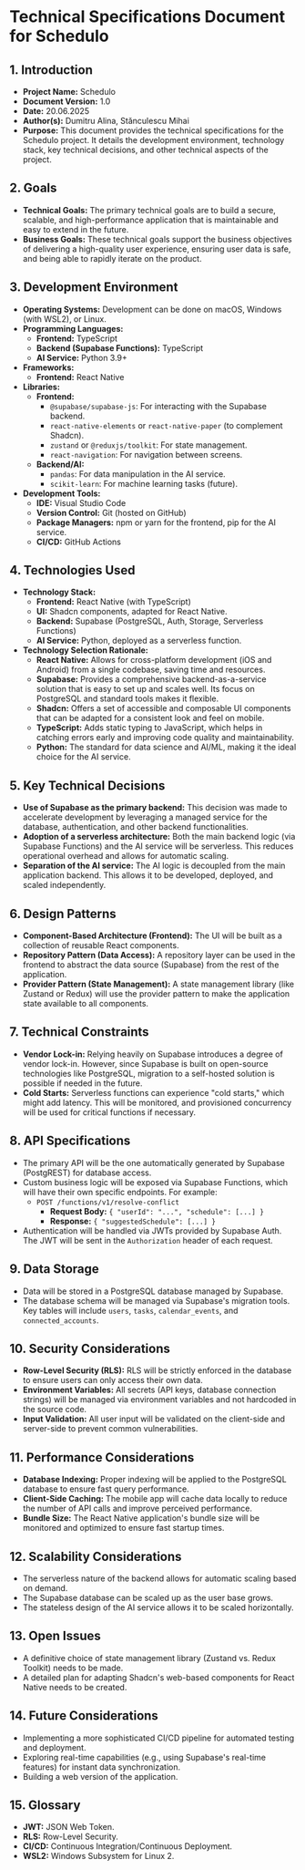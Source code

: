# Technical Specifications Document for Schedulo

## 1. Introduction
*   **Project Name:** Schedulo
*   **Document Version:** 1.0
*   **Date:** 20.06.2025
*   **Author(s):** Dumitru Alina, Stănculescu Mihai
*   **Purpose:** This document provides the technical specifications for the Schedulo project. It details the development environment, technology stack, key technical decisions, and other technical aspects of the project.

## 2. Goals
*   **Technical Goals:** The primary technical goals are to build a secure, scalable, and high-performance application that is maintainable and easy to extend in the future.
*   **Business Goals:** These technical goals support the business objectives of delivering a high-quality user experience, ensuring user data is safe, and being able to rapidly iterate on the product.

## 3. Development Environment
*   **Operating Systems:** Development can be done on macOS, Windows (with WSL2), or Linux.
*   **Programming Languages:**
    *   **Frontend:** TypeScript
    *   **Backend (Supabase Functions):** TypeScript
    *   **AI Service:** Python 3.9+
*   **Frameworks:**
    *   **Frontend:** React Native
*   **Libraries:**
    *   **Frontend:**
        *   `@supabase/supabase-js`: For interacting with the Supabase backend.
        *   `react-native-elements` or `react-native-paper` (to complement Shadcn).
        *   `zustand` or `@reduxjs/toolkit`: For state management.
        *   `react-navigation`: For navigation between screens.
    *   **Backend/AI:**
        *   `pandas`: For data manipulation in the AI service.
        *   `scikit-learn`: For machine learning tasks (future).
*   **Development Tools:**
    *   **IDE:** Visual Studio Code
    *   **Version Control:** Git (hosted on GitHub)
    *   **Package Managers:** npm or yarn for the frontend, pip for the AI service.
    *   **CI/CD:** GitHub Actions

## 4. Technologies Used
*   **Technology Stack:**
    *   **Frontend:** React Native (with TypeScript)
    *   **UI:** Shadcn components, adapted for React Native.
    *   **Backend:** Supabase (PostgreSQL, Auth, Storage, Serverless Functions)
    *   **AI Service:** Python, deployed as a serverless function.
*   **Technology Selection Rationale:**
    *   **React Native:** Allows for cross-platform development (iOS and Android) from a single codebase, saving time and resources.
    *   **Supabase:** Provides a comprehensive backend-as-a-service solution that is easy to set up and scales well. Its focus on PostgreSQL and standard tools makes it flexible.
    *   **Shadcn:** Offers a set of accessible and composable UI components that can be adapted for a consistent look and feel on mobile.
    *   **TypeScript:** Adds static typing to JavaScript, which helps in catching errors early and improving code quality and maintainability.
    *   **Python:** The standard for data science and AI/ML, making it the ideal choice for the AI service.

## 5. Key Technical Decisions
*   **Use of Supabase as the primary backend:** This decision was made to accelerate development by leveraging a managed service for the database, authentication, and other backend functionalities.
*   **Adoption of a serverless architecture:** Both the main backend logic (via Supabase Functions) and the AI service will be serverless. This reduces operational overhead and allows for automatic scaling.
*   **Separation of the AI service:** The AI logic is decoupled from the main application backend. This allows it to be developed, deployed, and scaled independently.

## 6. Design Patterns
*   **Component-Based Architecture (Frontend):** The UI will be built as a collection of reusable React components.
*   **Repository Pattern (Data Access):** A repository layer can be used in the frontend to abstract the data source (Supabase) from the rest of the application.
*   **Provider Pattern (State Management):** A state management library (like Zustand or Redux) will use the provider pattern to make the application state available to all components.

## 7. Technical Constraints
*   **Vendor Lock-in:** Relying heavily on Supabase introduces a degree of vendor lock-in. However, since Supabase is built on open-source technologies like PostgreSQL, migration to a self-hosted solution is possible if needed in the future.
*   **Cold Starts:** Serverless functions can experience "cold starts," which might add latency. This will be monitored, and provisioned concurrency will be used for critical functions if necessary.

## 8. API Specifications
*   The primary API will be the one automatically generated by Supabase (PostgREST) for database access.
*   Custom business logic will be exposed via Supabase Functions, which will have their own specific endpoints. For example:
    *   `POST /functions/v1/resolve-conflict`
        *   **Request Body:** `{ "userId": "...", "schedule": [...] }`
        *   **Response:** `{ "suggestedSchedule": [...] }`
*   Authentication will be handled via JWTs provided by Supabase Auth. The JWT will be sent in the `Authorization` header of each request.

## 9. Data Storage
*   Data will be stored in a PostgreSQL database managed by Supabase.
*   The database schema will be managed via Supabase's migration tools. Key tables will include `users`, `tasks`, `calendar_events`, and `connected_accounts`.

## 10. Security Considerations
*   **Row-Level Security (RLS):** RLS will be strictly enforced in the database to ensure users can only access their own data.
*   **Environment Variables:** All secrets (API keys, database connection strings) will be managed via environment variables and not hardcoded in the source code.
*   **Input Validation:** All user input will be validated on the client-side and server-side to prevent common vulnerabilities.

## 11. Performance Considerations
*   **Database Indexing:** Proper indexing will be applied to the PostgreSQL database to ensure fast query performance.
*   **Client-Side Caching:** The mobile app will cache data locally to reduce the number of API calls and improve perceived performance.
*   **Bundle Size:** The React Native application's bundle size will be monitored and optimized to ensure fast startup times.

## 12. Scalability Considerations
*   The serverless nature of the backend allows for automatic scaling based on demand.
*   The Supabase database can be scaled up as the user base grows.
*   The stateless design of the AI service allows it to be scaled horizontally.

## 13. Open Issues
*   A definitive choice of state management library (Zustand vs. Redux Toolkit) needs to be made.
*   A detailed plan for adapting Shadcn's web-based components for React Native needs to be created.

## 14. Future Considerations
*   Implementing a more sophisticated CI/CD pipeline for automated testing and deployment.
*   Exploring real-time capabilities (e.g., using Supabase's real-time features) for instant data synchronization.
*   Building a web version of the application.

## 15. Glossary
*   **JWT:** JSON Web Token.
*   **RLS:** Row-Level Security.
*   **CI/CD:** Continuous Integration/Continuous Deployment.
*   **WSL2:** Windows Subsystem for Linux 2.